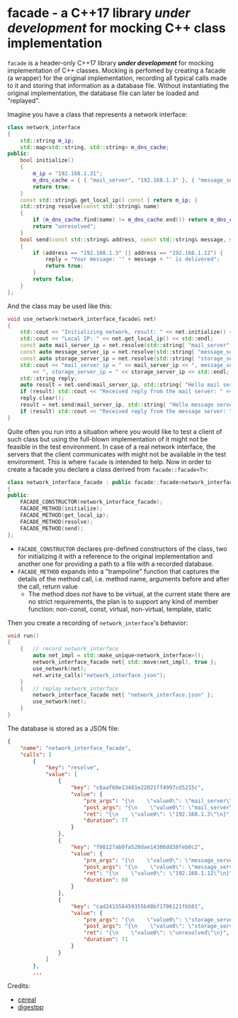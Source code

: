 # facade - a C++17 library _under development_ for mocking C++ class implementation

`facade` is a header-only C++17 library **_under development_** for mocking implementation of C++ classes.
Mocking is perfomed by creating a facade (a wrapper) for the original implementation, recording all typical calls made to it and storing that information as a database file. Without instantiating the original implementation, the database file can later be loaded and "replayed".

Imagine you have a class that represents a network interface:
```cpp
class network_interface
{
    std::string m_ip;
    std::map<std::string, std::string> m_dns_cache;
public:
    bool initialize()
    {
        m_ip = "192.168.1.31";
        m_dns_cache = { { "mail_server", "192.168.1.3" }, { "message_server", "192.168.1.12"} };
        return true;
    }
    const std::string& get_local_ip() const { return m_ip; }
    std::string resolve(const std::string& name)
    {
        if (m_dns_cache.find(name) != m_dns_cache.end()) return m_dns_cache[name];
        return "unresolved";
    }
    bool send(const std::string& address, const std::string& message, std::string& reply)
    {
        if (address == "192.168.1.3" || address == "192.168.1.12") {
            reply = "Your message: '" + message + "' is delivered";
            return true;
        }
        return false;
    }
};
```
And the class may be used like this:
```cpp
void use_network(network_interface_facade& net)
{
    std::cout << "Initializing network, result: " << net.initialize() << std::endl;
    std::cout << "Local IP: " << net.get_local_ip() << std::endl;
    const auto mail_server_ip = net.resolve(std::string{ "mail_server" });
    const auto message_server_ip = net.resolve(std::string{ "message_server" });
    const auto storage_server_ip = net.resolve(std::string{ "storage_server" });
    std::cout << "mail_server_ip = " << mail_server_ip << ", message_server_ip = " << message_server_ip
        << ", storage_server_ip = " << storage_server_ip << std::endl;
    std::string reply;
    auto result = net.send(mail_server_ip, std::string{ "Hello mail server!" }, reply);
    if (result) std::cout << "Received reply from the mail server: " << reply << std::endl;
    reply.clear();
    result = net.send(mail_server_ip, std::string{ "Hello message server!" }, reply);
    if (result) std::cout << "Received reply from the message server: " << reply << std::endl;
}
```
Quite often you run into a situation where you would like to test a client of such class but using the full-blown implementation of it might not be feasible in the test environment. In case of a real network interface, the servers that the client communicates with might not be available in the test environment. This is where `facade` is intended to help.
Now in order to create a facade you declare a class derived from `facade::facade<T>`:
```cpp
class network_interface_facade : public facade::facade<network_interface>
{
public:
    FACADE_CONSTRUCTOR(network_interface_facade);
    FACADE_METHOD(initialize);
    FACADE_METHOD(get_local_ip);
    FACADE_METHOD(resolve);
    FACADE_METHOD(send);
};
```
* `FACADE_CONSTRUCTOR` declares pre-defined constructors of the class, two for initializing it with a reference to the original implementation and another one for providing a path to a file with a recorded database.
* `FACADE_METHOD` expands into a "trampoline" function that captures the details of the method call, i.e. method name, arguments before and after the call, return value
  * The method *does not* have to be virtual, at the current state there are no strict requirements, the plan is to support any kind of member function: non-const, const, virtual, non-virtual, template, static
  
Then you create a recording of `network_interface`'s behavior:
```cpp
void run()
{
    {   // record network_interface
        auto net_impl = std::make_unique<network_interface>();
        network_interface_facade net{ std::move(net_impl), true };
        use_network(net);
        net.write_calls("network_interface.json");
    }
    {   // replay network_interface
        network_interface_facade net{ "network_interface.json" };
        use_network(net);
    }
}
```

The database is stored as a JSON file:

```json
{
    "name": "network_interface_facade",
    "calls": [
        {
            "key": "resolve",
            "value": [
                {
                    "key": "c6aaf60e13481e22021ff4997cd5215c",
                    "value": {
                        "pre_args": "{\n    \"value0\": \"mail_server\"\n}",
                        "post_args": "{\n    \"value0\": \"mail_server\"\n}",
                        "ret": "{\n    \"value0\": \"192.168.1.3\"\n}",
                        "duration": 77
                    }
                },
                {
                    "key": "f08127ab0fa520dae14306dd38feb0c2",
                    "value": {
                        "pre_args": "{\n    \"value0\": \"message_server\"\n}",
                        "post_args": "{\n    \"value0\": \"message_server\"\n}",
                        "ret": "{\n    \"value0\": \"192.168.1.12\"\n}",
                        "duration": 60
                    }
                },
                {
                    "key": "cad241558459355b48bf1706121fb501",
                    "value": {
                        "pre_args": "{\n    \"value0\": \"storage_server\"\n}",
                        "post_args": "{\n    \"value0\": \"storage_server\"\n}",
                        "ret": "{\n    \"value0\": \"unresolved\"\n}",
                        "duration": 71
                    }
                }
            ]
        },
        ...
```
Credits:
* [cereal](https://github.com/USCiLab/cereal)
* [digestpp](https://github.com/kerukuro/digestpp)
